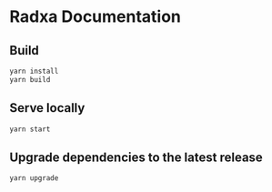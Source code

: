 # Radxa Documentation

## Build

```bash
yarn install
yarn build
```

## Serve locally

```bash
yarn start
```

## Upgrade dependencies to the latest release

```bash
yarn upgrade
```
